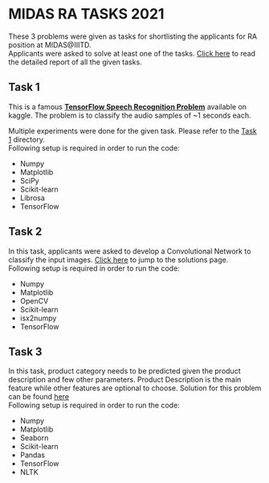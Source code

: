 # MIDAS RA TASKS 2021
These 3 problems were given as tasks for shortlisting the applicants for RA position at MIDAS@IIITD. <br />
Applicants were asked to solve at least one of the tasks. <a href="https://github.com/DepanshuSani/MIDAS-RA-TASKS-2021/tree/main/Reports">Click here</a> to read the detailed report of all the given tasks.<br />

## Task 1
This is a famous <a href="https://www.kaggle.com/c/tensorflow-speech-recognition-challenge/overview" target="_blank"><strong>TensorFlow Speech Recognition Problem</strong></a> available on kaggle. The problem is to classify the audio samples of ~1 seconds each.<br />

Multiple experiments were done for the given task. Please refer to the <a href="https://github.com/DepanshuSani/MIDAS-RA-TASKS-2021/tree/main/Task%201">Task 1</a> directory.<br />
Following setup is required in order to run the code:
<ul>
  <li>Numpy</li>
  <li>Matplotlib</li>
  <li>SciPy</li>
  <li>Scikit-learn</li>
  <li>Librosa</li>
  <li>TensorFlow</li>
</ul>

## Task 2
In this task, applicants were asked to develop a Convolutional Network to classify the input images. <a href="https://github.com/DepanshuSani/MIDAS-RA-TASKS-2021/tree/main/Task%202">Click here</a> to jump to the solutions page.<br />
Following setup is required in order to run the code:
<ul>
  <li>Numpy</li>
  <li>Matplotlib</li>
  <li>OpenCV</li>
  <li>Scikit-learn</li>
  <li>isx2numpy</li>
  <li>TensorFlow</li>
</ul>

## Task 3
In this task, product category needs to be predicted given the product description and few other parameters. Product Description is the main feature while other features are optional to choose. Solution for this problem can be found <a href="https://github.com/DepanshuSani/MIDAS-RA-TASKS-2021/tree/main/Task%203">here</a><br />
Following setup is required in order to run the code:
<ul>
  <li>Numpy</li>
  <li>Matplotlib</li>
  <li>Seaborn</li>
  <li>Scikit-learn</li>
  <li>Pandas</li>
  <li>TensorFlow</li>
  <li>NLTK</li>
</ul>
